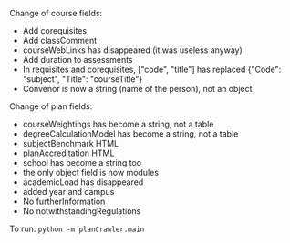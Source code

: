Change of course fields:
- Add corequisites
- Add classComment
- courseWebLinks has disappeared (it was useless anyway)
- Add duration to assessments
- In requisites and corequisites, ["code", "title"] has replaced  {"Code": "subject", "Title": "courseTitle"}
- Convenor is now a string (name of the person), not an object


Change of plan fields:
- courseWeightings has become a string, not a table
- degreeCalculationModel has become a string, not a table
- subjectBenchmark HTML
- planAccreditation HTML
- school has become a string too
- the only object field is now modules
- academicLoad has disappeared
- added year and campus
- No furtherInformation
- No notwithstandingRegulations

To run:
```python -m planCrawler.main```